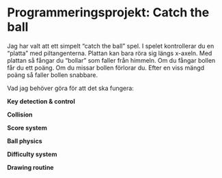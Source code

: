 # Programmeringsprojekt: Catch the ball
Jag har valt att ett simpelt “catch the ball” spel. I spelet kontrollerar du en “platta” med piltangenterna. Plattan kan bara röra sig längs x-axeln. 
Med plattan så fångar du “bollar” som faller från himmeln. Om du fångar bollen får du ett poäng. Om du missar bollen förlorar du. 
Efter en viss mängd poäng så faller bollen snabbare. 

 
Vad jag behöver göra för att det ska fungera: 

<b>Key detection & control<b> 

<b>Collision<b> 

<b>Score system<b>

<b>Ball physics<b>

<b>Difficulty system<b>
 
<b>Drawing routine<b>
